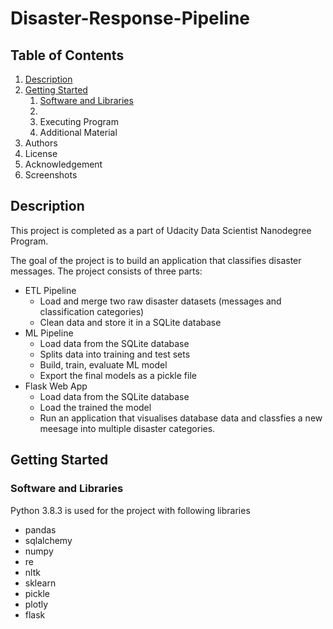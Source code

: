 # Disaster-Response-Pipeline

## Table of Contents
1. [Description](#Description)
2. [Getting Started](#gettingstarted)
    1. [Software and Libraries](#libraries)
    2. [](#)
    3. Executing Program
    4. Additional Material
3. Authors
4. License
5. Acknowledgement
6. Screenshots

## Description <a name="Description"></a>
This project is completed as a part of Udacity Data Scientist Nanodegree Program.

The goal of the project is to build an application that classifies disaster messages. The project consists of three parts:

- ETL Pipeline
    - Load and merge two raw disaster datasets (messages and classification categories)
    - Clean data and store it in a SQLite database
- ML Pipeline
    - Load data from the SQLite database
    - Splits data into training and test sets
    - Build, train, evaluate ML model 
    - Export the final models as a pickle file
- Flask Web App
    - Load data from the SQLite database
    - Load the trained the model 
    - Run an application that visualises database data and classfies a new meesage into multiple disaster categories.

## Getting Started <a name="gettingstarted"></a>
### Software and Libraries<a name="libraries"></a>
Python 3.8.3 is used for the project with following libraries
- pandas
- sqlalchemy
- numpy
- re
- nltk
- sklearn
- pickle
- plotly
- flask
